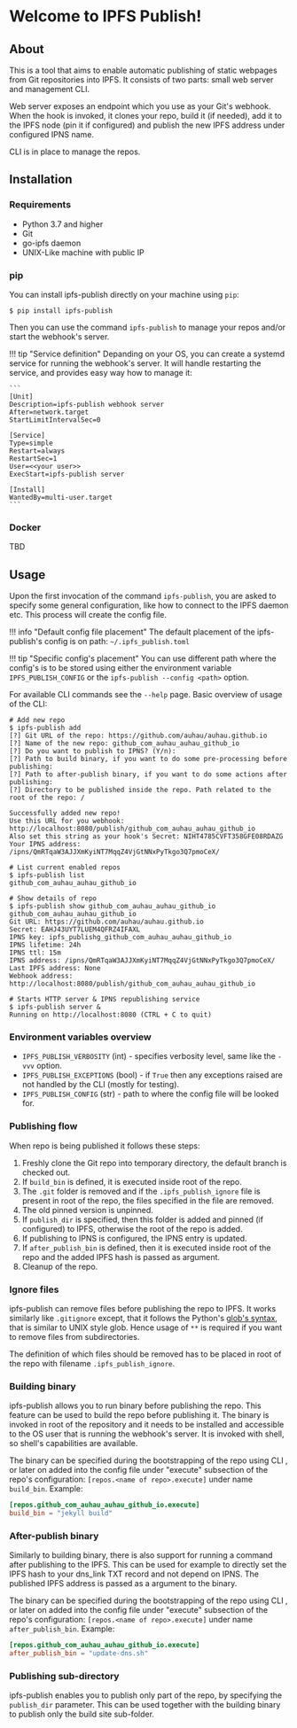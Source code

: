 # Welcome to IPFS Publish!

## About

This is a tool that aims to enable automatic publishing of static webpages from Git repositories into IPFS. 
It consists of two parts: small web server and management CLI.

Web server exposes an endpoint which you use as your Git's webhook. When the hook is invoked, it clones
your repo, build it (if needed), add it to the IPFS node (pin it if configured) and publish the new IPFS address
under configured IPNS name.

CLI is in place to manage the repos.

## Installation

### Requirements

* Python 3.7 and higher
* Git
* go-ipfs daemon
* UNIX-Like machine with public IP

### pip

You can install ipfs-publish directly on your machine using `pip`:

```shell
$ pip install ipfs-publish
```

Then you can use the command `ipfs-publish` to manage your repos and/or start the webhook's server.

!!! tip "Service definition"
    Depanding on your OS, you can create a systemd service for running the webhook's server. It will handle restarting
    the service, and provides easy way how to manage it:
    
    ```
    [Unit]
    Description=ipfs-publish webhook server
    After=network.target
    StartLimitIntervalSec=0
    
    [Service]
    Type=simple
    Restart=always
    RestartSec=1
    User=<<your user>>
    ExecStart=ipfs-publish server
    
    [Install]
    WantedBy=multi-user.target
    ```
    
### Docker

TBD


## Usage

Upon the first invocation of the command `ipfs-publish`, you are asked to specify some general configuration, like
how to connect to the IPFS daemon etc. This process will create the config file. 

!!! info "Default config file placement"
    The default placement of the ipfs-publish's config is on path: `~/.ipfs_publish.toml`

!!! tip "Specific config's placement"
    You can use different path where the config's is to be stored using either the environment variable `IPFS_PUBLISH_CONFIG`
    or the `ipfs-publish --config <path>` option.


For available CLI commands see the `--help` page. Basic overview of usage of the CLI:

```shell
# Add new repo
$ ipfs-publish add
[?] Git URL of the repo: https://github.com/auhau/auhau.github.io
[?] Name of the new repo: github_com_auhau_auhau_github_io
[?] Do you want to publish to IPNS? (Y/n):
[?] Path to build binary, if you want to do some pre-processing before publishing:
[?] Path to after-publish binary, if you want to do some actions after publishing:
[?] Directory to be published inside the repo. Path related to the root of the repo: /

Successfully added new repo!
Use this URL for you webhook: http://localhost:8080/publish/github_com_auhau_auhau_github_io
Also set this string as your hook's Secret: NIHT4785CVFT358GFE08RDAZG
Your IPNS address: /ipns/QmRTqaW3AJJXmKyiNT7MqqZ4VjGtNNxPyTkgo3Q7pmoCeX/

# List current enabled repos
$ ipfs-publish list
github_com_auhau_auhau_github_io

# Show details of repo
$ ipfs-publish show github_com_auhau_auhau_github_io
github_com_auhau_auhau_github_io
Git URL: https://github.com/auhau/auhau.github.io
Secret: EAHJ43UYT7LUEM4QFRZ4IFAXL
IPNS key: ipfs_publishg_github_com_auhau_auhau_github_io
IPNS lifetime: 24h
IPNS ttl: 15m
IPNS address: /ipns/QmRTqaW3AJJXmKyiNT7MqqZ4VjGtNNxPyTkgo3Q7pmoCeX/
Last IPFS address: None
Webhook address: http://localhost:8080/publish/github_com_auhau_auhau_github_io

# Starts HTTP server & IPNS republishing service
$ ipfs-publish server &
Running on http://localhost:8080 (CTRL + C to quit)
```

### Environment variables overview

* `IPFS_PUBLISH_VERBOSITY` (int) - specifies verbosity level, same like the `-vvv` option.
* `IPFS_PUBLISH_EXCEPTIONS` (bool) - if `True` then any exceptions raised are not handled by the CLI (mostly for testing).
* `IPFS_PUBLISH_CONFIG` (str) - path to where the config file will be looked for.

### Publishing flow

When repo is being published it follows these steps:

1. Freshly clone the Git repo into temporary directory, the default branch is checked out.
2. If `build_bin` is defined, it is executed inside root of the repo.
3. The `.git` folder is removed and if the `.ipfs_publish_ignore` file is present in root of the repo, the files 
specified in the file are removed.
4. The old pinned version is unpinned.
5. If `publish_dir` is specified, then this folder is added and pinned (if configured) to IPFS, otherwise the root of the repo is added.
6. If publishing to IPNS is configured, the IPNS entry is updated.
7. If `after_publish_bin` is defined, then it is executed inside root of the repo and the added IPFS hash is passed as argument.
8. Cleanup of the repo.

### Ignore files

ipfs-publish can remove files before publishing the repo to IPFS. It works similarly like `.gitignore` except, that it
follows the Python's [glob's syntax](https://docs.python.org/3/library/glob.html), that is similar to UNIX style glob.
Hence usage of `**` is required if you want to remove files from subdirectories.

The definition of which files should be removed has to be placed in root of the repo with filename `.ipfs_publish_ignore`.

### Building binary

ipfs-publish allows you to run binary before publishing the repo. This feature can be used to build the repo before publishing it.
The binary is invoked in root of the repository and it needs to be installed and accessible to the OS user that is running
the webhook's server. It is invoked with shell, so shell's capabilities are available.

The binary can be specified during the bootstrapping of the repo using CLI , or later on added into the config file under "execute" subsection
of the repo's configuration: `[repos.<name of repo>.execute]` under name `build_bin`. Example:

```toml
[repos.github_com_auhau_auhau_github_io.execute]
build_bin = "jekyll build"
```

### After-publish binary

Similarly to building binary, there is also support for running a command after publishing to the IPFS. This can be
used for example to directly set the IPFS hash to your dns_link TXT record and not depend on IPNS. The published
IPFS address is passed as a argument to the binary.

The binary can be specified during the bootstrapping of the repo using CLI , or later on added into the config file under "execute" subsection
of the repo's configuration: `[repos.<name of repo>.execute]` under name `after_publish_bin`. Example:

```toml
[repos.github_com_auhau_auhau_github_io.execute]
after_publish_bin = "update-dns.sh"
```

### Publishing sub-directory

ipfs-publish enables you to publish only part of the repo, by specifying the `publish_dir` parameter. This can be used
together with the building binary to publish only the build site sub-folder.
